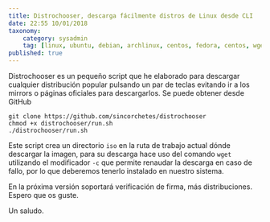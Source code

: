 ```yaml
---
title: Distrochooser, descarga fácilmente distros de Linux desde CLI
date: 22:55 10/01/2018
taxonomy: 
	category: sysadmin
	tag: [linux, ubuntu, debian, archlinux, centos, fedora, centos, wget, script, bash, download, cli]
published: true
---
```

Distrochooser es un pequeño script que he elaborado para descargar cualquier distribución popular pulsando un par de teclas evitando ir a los mirrors o páginas oficiales para descargarlos. 
Se puede obtener desde GitHub
```
git clone https://github.com/sincorchetes/distrochooser
chmod +x distrochooser/run.sh
./distrochooser/run.sh
```
Este script crea un directorio `iso` en la ruta de trabajo actual dónde descargar la imagen, para su descarga hace uso del comando `wget` utilizando el modificador `-c` que permite renaudar la descarga en caso de fallo, por lo que deberemos tenerlo instalado en nuestro sistema.

En la próxima versión soportará verificación de firma, más distribuciones. Espero que os guste.

<script src="https://asciinema.org/a/YALdTZZWMUPFOjPVgpbbA6cIt.js" id="asciicast-YALdTZZWMUPFOjPVgpbbA6cIt" async></script>

Un saludo.
